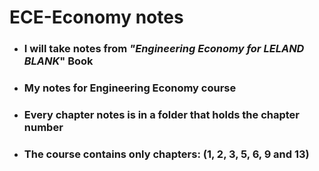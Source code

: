 # ECE-Economy notes

- ### I will take notes from *"Engineering Economy for LELAND BLANK*" Book

- ### My notes for Engineering Economy course

- ### Every chapter notes is in a folder that holds the chapter number

- ### The course contains only chapters:  (1, 2, 3, 5, 6, 9 and 13)
